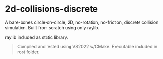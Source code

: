 # 2d-collisions-discrete

A bare-bones circle-on-circle, 2D, no-rotation, no-friction, discrete collision simulation. Built from scratch using only raylib.


[raylib](https://www.raylib.com/) included as static library.

>Compiled and tested using VS2022 w/CMake. Executable included in root folder.
